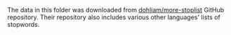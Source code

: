 The data in this folder was downloaded from [dohliam/more-stoplist](https://github.com/dohliam/more-stoplists) GitHub repository. Their repository also includes various other languages' lists of stopwords.